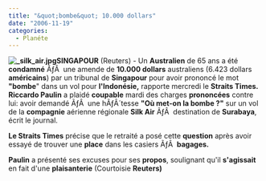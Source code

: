 ```yaml
---
title: "&quot;bombe&quot; 10.000 dollars"
date: "2006-11-19"
categories: 
  - Planéte
---
```


**![_silk_air.jpg](../uploads/2006/11/silk_air.kucukresim.jpg)SINGAPOUR** (Reuters) - Un **Australien** de 65 ans a été **condamné** ÃƒÂ  une amende de **10.000 dollars** australiens (6.423 dollars **américains**) par un tribunal de **Singapour** pour avoir prononcé le mot **"bombe**" dans un vol pour **l'Indonésie,** rapporte mercredi le **Straits Times.** **Riccardo Paulin** a plaidé **coupable** mardi des charges **prononcées** contre lui: avoir demandé ÃƒÂ  une hÃƒÂ´tesse **"Où met-on la bombe ?"** sur un vol de la **compagnie** aérienne régionale **Silk Air** ÃƒÂ  destination de **Surabaya**, écrit le journal.

**Le Straits Times** précise que le retraité a posé cette **question** après avoir essayé de trouver une **place** dans les casiers ÃƒÂ  **bagages.**

**Paulin** a présenté ses excuses pour ses **propos**, soulignant qu'il **s'agissait** en fait d'une **plaisanterie** (Courtoisie **Reuters)**
